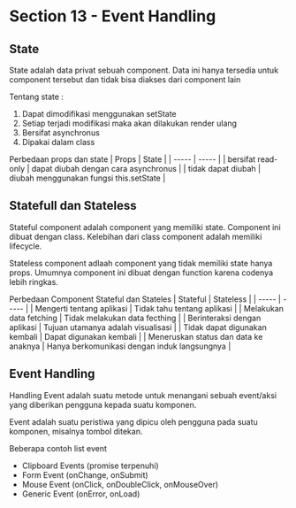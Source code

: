 # Section 13 - Event Handling

## State
State adalah data privat sebuah component. Data ini hanya tersedia untuk component tersebut dan tidak bisa diakses dari component lain

Tentang state :
1. Dapat dimodifikasi menggunakan setState
2. Setiap terjadi modifikasi maka akan dilakukan render ulang
3. Bersifat asynchronus
4. Dipakai dalam class

Perbedaan props dan state
| Props | State |
| ----- | ----- |
| bersifat read-only | dapat diubah dengan cara asynchronus |
| tidak dapat diubah | diubah menggunakan fungsi this.setState |

## Statefull dan Stateless
Stateful component adalah component yang memiliki state. Component ini dibuat dengan class. Kelebihan dari class component adalah memiliki lifecycle.

Stateless component adlaah component yang tidak memiliki state hanya props. Umumnya component ini dibuat dengan function karena codenya lebih ringkas.

Perbedaan Component Stateful dan Stateles
| Stateful | Stateless |
| ----- | ----- |
| Mengerti tentang aplikasi | Tidak tahu tentang aplikasi |
| Melakukan data fetching | Tidak melakukan data fecthing |
| Berinteraksi dengan aplikasi | Tujuan utamanya adalah visualisasi |
| Tidak dapat digunakan kembali | Dapat digunakan kembali |
| Meneruskan status dan data ke anaknya | Hanya berkomunikasi dengan induk langsungnya |

## Event Handling
Handling Event adalah suatu metode untuk menangani sebuah event/aksi yang diberikan pengguna kepada suatu komponen.

Event adalah suatu peristiwa yang dipicu oleh pengguna pada suatu komponen, misalnya tombol ditekan.

Beberapa contoh list event
* Clipboard Events (promise terpenuhi)
* Form Event (onChange, onSubmit)
* Mouse Event (onClick, onDoubleClick, onMouseOver)
* Generic Event (onError, onLoad)
